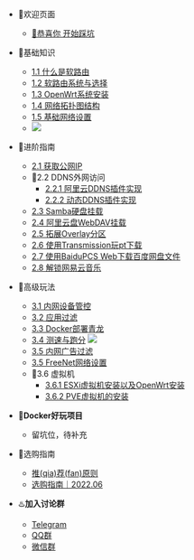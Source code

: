 - 🤖欢迎页面

  - [🤖恭喜你 开始踩坑](/Welcome.md)
- 🗽基础知识
  - [1.1 什么是软路由](/baseKnowledge/Definition.md)
  - [1.2 软路由系统与选择](/baseKnowledge/RouterOS_choose.md)
  - [1.3 OpenWrt系统安装](/baseKnowledge/OpenWrt_Installation.md)
  - [1.4 网络拓扑图结构](/baseKnowledge/Net_map.md)
  - [1.5 基础网络设置](/baseKnowledge/Network_settings.md)
  - [![](https://img.shields.io/badge/%E5%9B%BA%E4%BB%B6-%E6%8E%A8%E8%8D%90-orange)](/baseKnowledge/Router_OS.md)
- 🗼进阶指南

  - [2.1 获取公网IP](/intermediate/GetPublicIP4.md)
  - 🚥2.2 DDNS外网访问
    - [2.2.1 阿里云DDNS插件实现](/intermediate/DDNS实现外网访问.md)
    - [2.2.2 动态DDNS插件实现](/intermediate/DDNS实现外网访问方法2.md)
  - [2.3 Samba硬盘挂载](/intermediate/Samba硬盘挂载.md)
  - [2.4 阿里云盘WebDAV挂载](/intermediate/阿里云盘WebDAV挂载.md)
  - [2.5 拓展Overlay分区](/intermediate/拓展Overlay分区.md)
  - [2.6 使用Transmission玩pt下载](/intermediate/使用Transmission玩转pt下载.md)
  - [2.7 使用BaiduPCS Web下载百度网盘文件](/intermediate/使用BaiduPCS.md)
  - [2.8 解锁网易云音乐](/intermediate/解锁网易云音乐.md)
- 🧱高级玩法
  - [3.1 内网设备管控](/advanced/内网设备管控.md)
  - [3.2 应用过滤](/advanced/应用过滤.md)
  - [3.3 Docker部署青龙](/advanced/Docker部署青龙.md)
  - [3.4 测速与跑分](/advanced/测速与跑分.md)
    [![](https://img.shields.io/badge/%E5%8A%A0%E8%A7%A3%E5%AF%86%E8%B7%91%E5%88%86-%E6%95%B0%E6%8D%AE%E5%BA%93-blue)](/高级玩法/测速与跑分datasheet.md)
  - [3.5 内网广告过滤](/advanced/内网广告过滤.md)
  - [3.5 FreeNet网络设置](/advanced/FreeNet网络设置.md)
  - 🚋3.6 虚拟机
    - [3.6.1 ESXi虚拟机安装以及OpenWrt安装](/advanced/ESXI虚拟机的安装｜在ESXi中安装OpenWrt.md)
    - [3.6.2 PVE虚拟机的安装](/advanced/PVE安装教程.md)
- 🕍**Docker好玩项目**
  
  
  - 留坑位，待补充
- 🕋选购指南
  - [推(qia)荐(fan)原则](/recommendation/推(qia)荐(fan)原则.md)
  - [选购指南｜2022.06](/recommendation/2022.06推荐.md)


- ♨️**加入讨论群**
  - [Telegram](/group/telegram.md)
  - [QQ群](/group/qq.md)
  - [微信群](/group/wechat.md)

